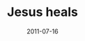 ---
layout: message
category: message
series: "Jesus: The Greatest Show on Earth"
title: " Jesus heals"
date: 2011-07-16
audio-description: "We’re going to talk about how Jesus healed people, and the crowds that his miracles attracted."
audio: "http://www.crossroads.net/players/media/hq/greatestshow05.mp3"
audio-title: "Jesus heals"
audio-duration: "48&#58;44"
program-description: "Jesus heals (Program)"
program: "http://www.crossroads.net/players/media/hq/07_16-17_11Program.pdf"
program-title: "Jesus heals"
video-description: "We’re going to talk about how Jesus healed people, and the crowds that his miracles attracted."
video-title: "Jesus heals"
video: "https://s3.amazonaws.com/crossroadsvideomessages/greatestshow05.mp4"
---